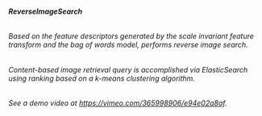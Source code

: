 ######  **ReverseImageSearch**
######  Based on the feature descriptors generated by the scale invariant feature transform and the bag of words model, performs reverse image search. 

###### Content-based image retrieval query is accomplished via ElasticSearch using ranking based on a k-means clustering algorithm.

###### See a demo video at https://vimeo.com/365998906/e94e02a8af.
